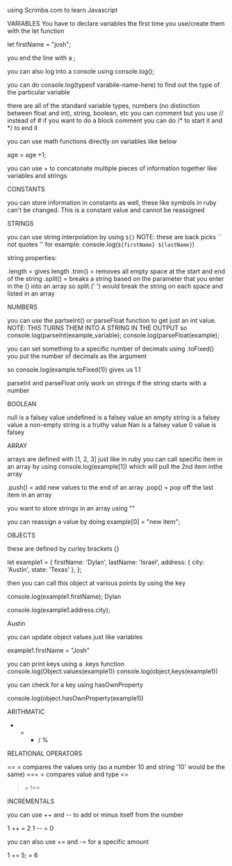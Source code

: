 using Scrimba.com to learn Javascript

VARIABLES
You have to declare variables the first time you use/create them with the let function

let firstName = "josh";

you end the line with a ;

you can also log into a console using console.log();



you can do console.log(typeof varabile-name-here) to find out the type of the particular variable

there are all of the standard variable types, numbers (no distinction between float and int), string, boolean, etc
you can comment but you use // instead of #
if you want to do a block comment you can do /* to start it and */ to end it 


you can use math functions directly on variables like below

age = age +1;

you can use + to concatonate multiple pieces of information together like variables and strings


CONSTANTS

you can store information in constants as well, these like symbols in ruby can't be changed.  This is a constant value and cannot be reassigned

STRINGS

you can use string interpolation by using `${}`
NOTE: these are back picks `` not quotes ''
for example:
console.log(`${firstName} ${lastName}`)

string properties:

.length = gives length
.trim() = removes all empty space at the start and end of the string
.split() = breaks a string based on the parameter that you enter in the () into an array so split.(' ') would break the string on each space and listed in an array

NUMBERS

you can use the partseInt() or parseFloat function to get just an int value. 
NOTE: THIS TURNS THEM INTO A STRING IN THE OUTPUT
so console.log(parseInt(example_variable);
console.log(parseFloat(example); 

you can set something to a specific number of decimals using .toFixed()
you put the number of decimals as the argument

so console.log(example.toFixed(1)) gives us 1.1

parseInt and parseFloat only work on strings if the string starts with a number

BOOLEAN

null is a falsey value
undefined is a falsey value
an empty string is a falsey value
a non-empty string is a truthy value
Nan is a falsey value
0 value is falsey

ARRAY

arrays are defined with [1, 2, 3] just like in ruby
you can call specific item in an array by using console.log(example[1]) which will pull the 2nd item inthe array

.push() = add new values to the end of an array
.pop() = pop off the last item in an array

you want to store strings in an array using ""

you can reassign a value by doing example[0] = "new item";

OBJECTS

these are defined by curley brackets {}

let example1 = {
firstName: 'Dylan',
lastName: 'Israel',
address: {
  city: 'Austin',
  state: 'Texas'
},
};

then you can call this object at various points by using the key

console.log(example1.firstName);
Dylan

console.log(example1.address.city);

Austin

you can update object values just like variables

example1.firstName = "Josh"

you can print keys using a .keys function
console.log(Object.values(example1))
console.log(object,keys(example1))

you can check for a key using hasOwnProperty

console.log(object.hasOwnProperty(example1))

ARITHMATIC

+ - * / %

RELATIONAL OPERATORS

== = compares the values only (so a number 10 and string '10' would be the same)
===  = compares value and type
<=
>=
!==

INCREMENTALS

you can use ++ and -- to add or minus itself from the number

1 ++ = 2
1 -- = 0

you can also use += and -= for a specific amount

1 += 5;
= 6
